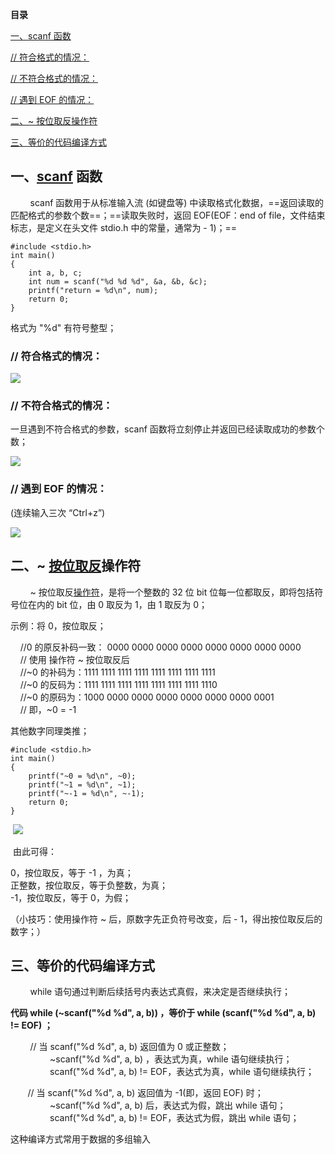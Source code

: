 
**目录**

[一、scanf 函数](#t0)

[// 符合格式的情况：](#t1)

[// 不符合格式的情况：](#t2)

[// 遇到 EOF 的情况：](#t3)

[二、~ 按位取反操作符](#t4)

[三、等价的代码编译方式](#t5)

一、[scanf](https://so.csdn.net/so/search?q=scanf&spm=1001.2101.3001.7020) 函数
---------------------------------------------------------------------------

        scanf 函数用于从标准输入流 (如键盘等) 中读取格式化数据，==返回读取的匹配格式的参数个数==；==读取失败时，返回 EOF(EOF：end of file，文件结束标志，是定义在头文件 stdio.h 中的常量，通常为 - 1)；==

```
#include <stdio.h>
int main()
{
	int a, b, c;
	int num = scanf("%d %d %d", &a, &b, &c);
	printf("return = %d\n", num);
	return 0;
}
```

格式为 "%d" 有符号整型；

### // 符合格式的情况：

![](../images/b09497c39e25a08089a8255c9142bf29_MD5.png)

### // 不符合格式的情况：

一旦遇到不符合格式的参数，scanf 函数将立刻停止并返回已经读取成功的参数个数；

![](../images/1ce54a0f9bb5e56301ba4e6277469be9_MD5.png)

### // 遇到 EOF 的情况：

(连续输入三次 “Ctrl+z”)

![](../images/1db01efc0a45c6b9831298ed8633ba3e_MD5.png)

二、~ [按位取反](https://so.csdn.net/so/search?q=%E6%8C%89%E4%BD%8D%E5%8F%96%E5%8F%8D&spm=1001.2101.3001.7020)操作符
-----------------------------------------------------------------------------------------------------------

        ~ 按位取反[操作符](https://so.csdn.net/so/search?q=%E6%93%8D%E4%BD%9C%E7%AC%A6&spm=1001.2101.3001.7020)，是将一个整数的 32 位 bit 位每一位都取反，即将包括符号位在内的 bit 位，由 0 取反为 1，由 1 取反为 0；

示例：将 0，按位取反；

    //0 的原反补码一致： 0000 0000 0000 0000 0000 0000 0000 0000  
    // 使用 操作符 ~ 按位取反后  
    //~0 的补码为：1111 1111 1111 1111 1111 1111 1111 1111  
    //~0 的反码为：1111 1111 1111 1111 1111 1111 1111 1110  
    //~0 的原码为：1000 0000 0000 0000 0000 0000 0000 0001  
    // 即，~0 = -1

其他数字同理类推；

```
#include <stdio.h>
int main()
{
	printf("~0 = %d\n", ~0);
	printf("~1 = %d\n", ~1);
	printf("~-1 = %d\n", ~-1);
	return 0;
}
```

 ![](../images/28ddd05a89a23ff129af8f484120eb01_MD5.png)

 由此可得：

0，按位取反，等于 -1 ，为真；  
正整数，按位取反，等于负整数，为真；  
-1，按位取反，等于 0，为假；

（小技巧：使用操作符 ~ 后，原数字先正负符号改变，后 - 1，得出按位取反后的数字；）

三、等价的代码编译方式
-----------

        while 语句通过判断后续括号内表达式真假，来决定是否继续执行；

**代码 while (~scanf("%d %d", a, b)) ，等价于 while (scanf("%d %d", a, b) != EOF) ；**

        // 当 scanf("%d %d", a, b) 返回值为 0 或正整数；  
                ~scanf("%d %d", a, b) ，表达式为真，while 语句继续执行；  
                scanf("%d %d", a, b) != EOF，表达式为真，while 语句继续执行；

       // 当 scanf("%d %d", a, b) 返回值为 -1(即，返回 EOF) 时；  
                ~scanf("%d %d", a, b) 后，表达式为假，跳出 while 语句；  
                scanf("%d %d", a, b) != EOF，表达式为假，跳出 while 语句；

这种编译方式常用于数据的多组输入